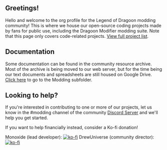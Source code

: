 ## Greetings! 
Hello and welcome to the org profile for the Legend of Dragoon modding community! This is where we house our open-source coding projects made by fans for public use, including the Dragoon Modifier modding suite. Note that this page only covers code-related projects. [View full project list](https://legendofdragoon.org/projects/).

## Documentation
Some documentation can be found in the community resource archive. Most of the archive is being moved to our web server, but for the time being our text documents and spreadsheets are still housed on Google Drive. [Click here](https://drive.google.com/drive/u/0/folders/1V73BC8X9j_FW1lo6DiQI7FXDzhmQ77wM) to go to the Modding subfolder.
<!--
If we have any documentation within our repositories, those should be mentioned as well. Actually, is it best if we put all modding-related documentation on these repositories? Or should we keep them separate in a place like Google Drive (as we currently do) or even our web server? What's considered best-practice?
-->

## Looking to help?
If you're interested in contributing to one or more of our projects, let us know in the #modding channel of the community [Discord Server](https://discord.gg/rQWXgK5) and we'll help you get started.

If you want to help financially instead, consider a Ko-fi donation!

Monoxide (lead developer): [![ko-fi](https://ko-fi.com/img/githubbutton_sm.svg)](https://ko-fi.com/W7W4HFVW9)
DrewUniverse (community director): [![ko-fi](https://ko-fi.com/img/githubbutton_sm.svg)](https://ko-fi.com/J3J0DVKST)

<!--

**Here are some ideas to get you started:**

🙋‍♀️ A short introduction - what is your organization all about?
🌈 Contribution guidelines - how can the community get involved?
👩‍💻 Useful resources - where can the community find your docs? Is there anything else the community should know?
🍿 Fun facts - what does your team eat for breakfast?
🧙 Remember, you can do mighty things with the power of [Markdown](https://docs.github.com/github/writing-on-github/getting-started-with-writing-and-formatting-on-github/basic-writing-and-formatting-syntax)
-->
